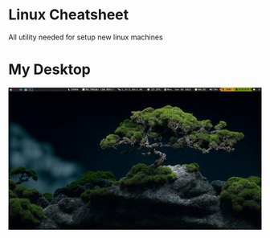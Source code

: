 # Linux Cheatsheet
All utility needed for setup new linux machines

# My Desktop
![desktop](imgs/desktop.png)
